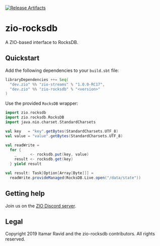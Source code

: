 [![Release Artifacts][Badge-SonatypeReleases]][Link-SonatypeReleases]

# zio-rocksdb

A ZIO-based interface to RocksDB.

## Quickstart

Add the following dependencies to your `build.sbt` file:
```scala
libraryDependencies ++= Seq(
  "dev.zio" %% "zio-streams" % "1.0.0-RC17",
  "dev.zio" %% "zio-rocksdb" % "<version>"
)
```

Use the provided `RocksDB` wrapper:
```scala
import zio.rocksdb
import zio.rocksdb.RocksDB
import java.nio.charset.StandardCharsets

val key   = "key".getBytes(StandardCharsets.UTF_8)
val value = "value".getBytes(StandardCharsets.UTF_8)

val readWrite =
  for {
    _      <- rocksdb.put(key, value)
    result <- rocksdb.get(key)
  } yield result

val result: Task[Option[Array[Byte]]] =
  readWrite.provideManaged(RocksDB.Live.open("/data/state"))
```

## Getting help

Join us on the [ZIO Discord server](https://discord.gg/2ccFBr4).

## Legal

Copyright 2019 Itamar Ravid and the zio-rocksdb contributors. All rights reserved.

[Link-SonatypeReleases]: https://oss.sonatype.org/content/repositories/releases/dev/zio/zio-rocksdb_2.12/ "Sonatype Releases"
[Badge-SonatypeReleases]: https://img.shields.io/nexus/r/https/oss.sonatype.org/dev.zio/zio-rocksdb_2.12.svg "Sonatype Releases"
